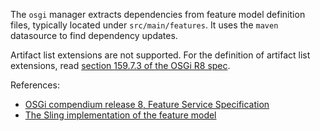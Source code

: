 The `osgi` manager extracts dependencies from feature model definition files, typically located under `src/main/features`.
It uses the `maven` datasource to find dependency updates.

Artifact list extensions are not supported.
For the definition of artifact list extensions, read [section 159.7.3 of the OSGi R8 spec](https://docs.osgi.org/specification/osgi.cmpn/8.0.0/service.feature.html#d0e156801).

References:

-   [OSGi compendium release 8, Feature Service Specification](https://docs.osgi.org/specification/osgi.cmpn/8.0.0/service.feature.html)
-   [The Sling implementation of the feature model](https://sling.apache.org/documentation/development/feature-model.html)
